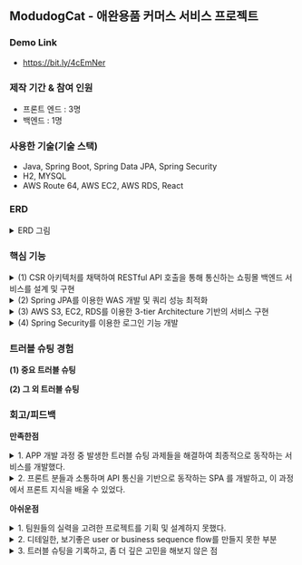 ## ModudogCat - 애완용품 커머스 서비스 프로젝트

### Demo Link
+ https://bit.ly/4cEmNer

### 제작 기간 & 참여 인원
+ 프론트 엔드 : 3명 
+ 백엔드 : 1명

### 사용한 기술(기술 스택)
+ Java, Spring Boot, Spring Data JPA, Spring Security
+ H2, MYSQL
+ AWS Route 64, AWS EC2, AWS RDS, React

### ERD
<details>
  <summary>ERD 그림</summary>
  <p>
    <img src="https://github.com/steadykyu/modudogcat_refactoring/blob/main/sampleImage/ERD.png" alt="AWS 아키텍처">
  </p>
</details>

### 핵심 기능
<details>
  <summary>(1) CSR 아키텍처를 채택하여 RESTful API 호출을 통해 통신하는 쇼핑몰 백엔드 서비스를 설계 및 구현</summary>
  <p> 
    <img src="https://github.com/steadykyu/modudogcat_refactoring/blob/main/sampleImage/studySample/csr.png" alt="CSR 아키텍처">
  </p>
  <p>
    대부분의 도메인들은 RESTful 설계에 따라 <a href = "https://github.com/steadykyu/modudogcat_refactoring/blob/1ef06b737589db917ec4ff77ddb10bbda566d15d/src/main/java/com/k5/modudogcat/domain/product/controller/ProductController.java#L28-L65">
    Product Controller</a> 의 URL 형식에 맞추어 CRUD의 구현을 나타냅니다.
  </p>
  <p>
    다만 회원 도메인의 경우 로그인시 JWT 토큰을 이용해 개별 회원 리소스를 유추해낼 수 있고 회원의 PK를 보여주지 않는게 보안적으로 좋다고 생각했습니다. 그러므로 <a href = "https://github.com/steadykyu/modudogcat_refactoring/blob/1ef06b737589db917ec4ff77ddb10bbda566d15d/src/main/java/com/k5/modudogcat/domain/user/controller/UserController.java#L32-L75">
    회원 Controller</a> 의 URL로 CRUD를 구현했습니다.
  </p>
</details>
<details> 
  <summary>(2) Spring JPA를 이용한 WAS 개발 및 쿼리 성능 최적화</summary>
  <p>
   
  </p>
</details>
<details>
  <summary>(3) AWS S3, EC2, RDS를 이용한 3-tier Architecture 기반의 서비스 구현</summary>
  <p>
    <img src="https://github.com/steadykyu/modudogcat_refactoring/blob/main/sampleImage/studySample/aws_architecture.png" alt="AWS 아키텍처">
  </p>
</details>
<details>
  <summary>(4) Spring Security를 이용한 로그인 기능 개발</summary>

</details>


### 트러블 슈팅 경험
**(1) 중요 트러블 슈팅** </br>

**(2) 그 외 트러블 슈팅** </br>

### 회고/피드백
**만족한점** </br>
<details>
  <summary>1. APP 개발 과정 중 발생한 트러블 슈팅 과제들을 해결하여 최종적으로 동작하는 서비스를 개발했다.</summary>
  <p>
    위에 작성한 트러블 슈팅들을 해결하며 최종적으로 쇼핑몰 서비스를 제공하는 웹 사이트를 개발해볼 수 있어서 좋았다.
  </p>
</details>
<details>
  <summary>2. 프론트 분들과 소통하며 API 통신을 기반으로 동작하는 SPA 를 개발하고, 이 과정에서 프론트 지식을 배울 수 있었다.</summary>
  <p>
    프론트엔드 쪽과 통신하면서 서로 간 알고 있는 부분이 달라 대화가 잘 되지 않는 것을 발견 할수 있었습니다. 예를 들어 어떤 형식으로 보내줘야만 프론트쪽에서 편하게 데이터를 이용할 수 있는지, 통신과정에서 에러가 발생했는데 누구의 에러인지 모르는 등과 같은 이슈가 발생했었습니다. </br>
    이 과정들을 해결하기 위해 점심시간마다 정기적인 회의를 가지고, 각자의 문제를 공유하거나 기능들이 어떻게 동작해주는지 설명해주는 시간을 가졌습니다.

    이를 통해 Json 을 보내주면 프론트 쪽에서 객체로 바꾸어 페이지의 여러곳에서 사용한다는 점이나 웹과 WAS의 전체적인 아키텍처가 어떻게 동작하는지를 이해할 수 있었습니다.
  </p>
</details>

**아쉬운점** </br>
<details>
  <summary> 1. 팀원들의 실력을 고려한 프로젝트를 기획 및 설계하지 못했다.</summary>
  <p>
    데이터베이스 설계나 네트워크, 디자인 패턴등 cs지식이 부족한 과정에서 기획과 설계를 진행하다보니 해답이 나오지 않는 부분에 시간을 너무 많이 허비했습니다. 팀원들 모두 완전한 지식을 가지고 있지 않았으므로, 일단은 아는 지식으로 개발 할 수 있는 정도의 APP을 개발 해두고, 하나하나 추가하거나 리팩토링 하는 방식으로 개발했어야 한다고 생각이 듭니다.
    
    예를 들어 ERD를 설계할 때 구매자, 판매자, 관리자를 어떻게 설계할 것인가로 이야기를 나누었는데, DB 설계 지식이 부족했다보니 무엇이 좋은 ERD 인가 고민하며 시간을 많이 허비했습니다. 간단하게 모두 도메인으로 만들어두고 기능을 개발하며 하나하나 필요하거나 새로운 기술들을 좀 더 적용해보면 개발 기간동안에 더 많은 것들을 할 수 있지 않았나 생각이 듭니다.
    
  </p>
</details>
<details>
  <summary> 2. 디테일한, 보기좋은 user or business sequence flow를 만들지 못한 부분</summary>
  <p>
    디테일하고 프론트, 백 양쪽이 이해할 수 있는 user sequence flow를 만들지 못하다보니, 이후 개발 과정에서 로직 중간과정은 어떻게 진행되는가를 물어보는 과정이 자주 일어났던것 같습니다. 차라리 처음에 flow를 그림으로 확고하게 그려놓고 부연설명을 붙여 놓은 후 조금조금씩 수정했다면 시간을 많이 절약할 수 있었을 것이라고 생각됩니다.
  </p>
</details>
</details>
<details>
  <summary> 3. 트러블 슈팅을 기록하고, 좀 더 깊은 고민을 해보지 않은 점</summary>
  <p>
    문제가 발생했다고 그냥 검색해서 해결하기 보다는 트러블 슈팅을 이슈 발견 - 원인 분석 - 해결방안(여러개) - 방안 후 결과 와 같이 단계적으로 깊게 고민하고 기록해두었으면 좋지 않았을까 생각됩니다. 문제가 발생했다고 웹에존재하는 해결방안으로 그냥 해결해버리면 해당 문제해결 과정을 깊게 이해하지도 못할 뿐만아니라 프로젝트가 끝난 후, 트러블 슈팅을 다시 정리하려니 기억이 디테일 하게 나지 않았습니다. (그리고 무엇보다 다시 문제를 찾고 과정을 작성하려면 귀찮았습니다.)
  </p>
</details>


